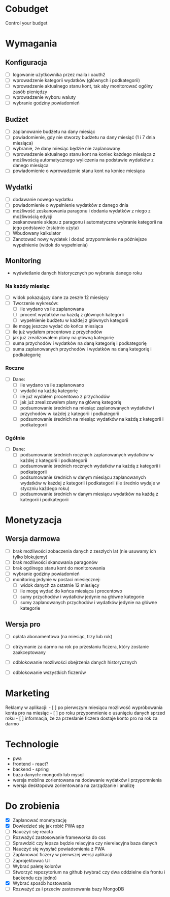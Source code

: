 # Cobudget
Control your budget

# Wymagania

## Konfiguracja
- [ ] logowanie użytkownika przez maila i oauth2
- [ ] wprowadzenie kategorii wydatków (głównych i podkategorii)
- [ ] wprowadzenie aktualnego stanu kont, tak aby monitorować ogólny zasób pieniędzy
- [ ] wprowadzenie wyboru waluty
- [ ] wybranie godziny powiadomień

## Budżet
- [ ] zaplanowanie budżetu na dany miesiąc
- [ ] powiadomienie, gdy nie stworzy budżetu na dany miesiąć (1 i 7 dnia miesiąca)
- [ ] wybranie, że dany miesiąc będzie nie zaplanowany
- [ ] wprowadzenie aktualnego stanu kont na koniec każdego miesiąca z możliwością automatycznego wyliczenia na podstawie wydatków z danego miesiąca
- [ ] powiadomienie o wprowadzenie stanu kont na koniec miesiąca

## Wydatki
- [ ] dodawanie nowego wydatku
- [ ] powiadomienie o wypełnienie wydatków z danego dnia
- [ ] możliwość zeskanowania paragonu i dodania wydatków z niego z możliwością edycji
- [ ] zeskanowanie sklepu z paragonu i automatyczne wybranie kategorii na jego podstawie (ostatnio użyta)
- [ ] Wbudowany kalkulator
- [ ] Zanotować nowy wydatek i dodać przypomnienie na późniejsze wypełnienie (widok do wypełnienia)

## Monitoring
- wyświetlanie danych historycznych po wybraniu danego roku

### Na każdy miesiąc
- [ ] widok pokazujący dane za zeszłe 12 miesięcy
- [ ] Tworzenie wykresów:
    - [ ] ile wydano vs ile zaplanowana
    - [ ] procent wydatków na każdą z głównych kategorii
    - [ ] wypełnienie budżetu w każdej z głównych kategorii
- [ ] ile mogę jeszcze wydać do końca miesiąca
- [ ] ile już wydałem procentowo z przychodów
- [ ] jak już zrealizowałem plany na główną kategorię
- [ ] suma przychodów i wydatków na daną kategorię i podkategorię
- [ ] suma zaplanowanych przychodów i wydatków na daną kategorię i podkategorię

### Roczne
- [ ] Dane:
    - [ ] ile wydano vs ile zaplanowano
    - [ ] wydatki na każdą kategorię
    - [ ] ile już wydałem procentowo z przychodów
    - [ ] jak już zrealizowałem plany na główną kategorię
    - [ ] podsumowanie średnich na miesiąc zaplanowanych wydatków i przychodów w każdej z kategorii i podkategorii
    - [ ] podsumowanie średnich na miesiąc wydatków na każdą z kategorii i podkategorii

### Ogólnie
- [ ] Dane:
    - [ ] podsumowanie średnich rocznych zaplanowanych wydatków w każdej z kategorii i podkategorii
    - [ ] podsumowanie średnich rocznych wydatków na każdą z kategorii i podkategorii
    - [ ] podsumowanie średnich w danym miesiącu zaplanowanych wydatków w każdej z kategorii i podkategorii (ile średnio wydaje w styczniu każdego roku)
    - [ ] podsumowanie średnich w danym miesiącu wydatków na każdą z kategorii i podkategorii

# Monetyzacja

## Wersja darmowa
- [ ] brak możliwości zobaczenia danych z zeszłych lat (nie usuwamy ich tylko blokujemy)
- [ ] brak możliwości skanowania paragonów
- [ ] brak ogólnego stanu kont do monitorowania
- [ ] wybranie godziny powiadomień
- [ ] monitoring jedynie w postaci miesięcznej:
    - [ ] widok danych za ostatnie 12 miesięcy
    - [ ] ile mogę wydać do końca miesiąca i procentowo
    - [ ] sumy przychodów i wydatków jedynie na główne kategorie
    - [ ] sumy zaplanowanych przychodów i wydatków jedynie na główne kategorie

## Wersja pro
- [ ] opłata abonamentowa (na miesiąc, trzy lub rok)
- [ ] otrzymanie za darmo na rok po przesłaniu ficzera, który zostanie zaakceptowany
- [ ] odblokowanie możliwości obejrzenia danych historycznych
- [ ] odblokowanie wszystkich ficzerów


# Marketing
Reklamy w aplikacji:
    - [ ] po pierwszym miesiącu możliwość wypróbowania konta pro na miesiąc
    - [ ] po roku przypomnienie o usunięciu danych sprzed roku
    - [ ] informacja, że za przesłanie ficzera dostaje konto pro na rok za darmo

# Technologie
- pwa
- frontend - react?
- backend - spring
- baza danych: mongodb lub mysql
- wersja mobilna zorientowana na dodawanie wydatków i przypomnienia
- wersja desktopowa zorientowana na zarządzanie i analizę

# Do zrobienia
- [X] Zaplanować monetyzację
- [X] Dowiedzieć się jak robić PWA app
- [ ] Nauczyć się reacta
- [ ] Rozważyć zastosowanie frameworka do css
- [ ] Sprawdzić czy lepsza będzie relacyjna czy nierelacyjna baza danych
- [ ] Nauczyć się wysyłać powiadomienia z PWA
- [ ] Zaplanować ficzery w pierwszej wersji aplikacji
- [ ] Zaprojektować UI
- [ ] Wybrać paletę kolorów
- [ ] Stworzyć repozytorium na github (wybrać czy dwa oddzielne dla frontu i backendu czy jedno)
- [X] Wybrać sposób hostowania
- [ ] Rozważyć za i przeciw zastosowania bazy MongoDB
